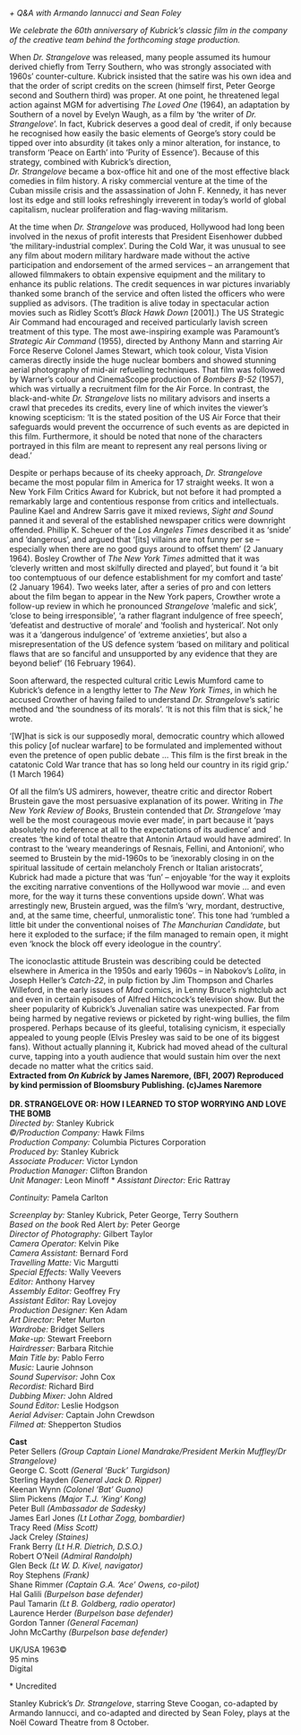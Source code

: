 


_+ Q&A with Armando Iannucci and Sean Foley_

_We celebrate the 60th anniversary of Kubrick’s classic film in the company of the creative team behind the forthcoming stage production._

When _Dr. Strangelove_ was released, many people assumed its humour derived chiefly from Terry Southern, who was strongly associated with 1960s’ counter-culture. Kubrick insisted that the satire was his own idea and that the order of script credits on the screen (himself first, Peter George second and Southern third) was proper. At one point, he threatened legal action against MGM for advertising _The Loved One_ (1964), an adaptation by Southern of a novel by Evelyn Waugh, as a film by ‘the writer of _Dr. Strangelove_’. In fact, Kubrick deserves a good deal of credit, if only because he recognised how easily the basic elements of George’s story could be tipped over into absurdity (it takes only a minor alteration, for instance, to transform ‘Peace on Earth’ into ‘Purity of Essence’). Because of this strategy, combined with Kubrick’s direction,  
_Dr. Strangelove_ became a box-office hit and one of the most effective black comedies in film history. A risky commercial venture at the time of the Cuban missile crisis and the assassination of John F. Kennedy, it has never lost its edge and still looks refreshingly irreverent in today’s world of global capitalism, nuclear proliferation and flag-waving militarism.

At the time when _Dr. Strangelove_ was produced, Hollywood had long been involved in the nexus of profit interests that President Eisenhower dubbed ‘the military-industrial complex’. During the Cold War, it was unusual to see any film about modern military hardware made without the active participation and endorsement of the armed services – an arrangement that allowed filmmakers to obtain expensive equipment and the military to enhance its public relations. The credit sequences in war pictures invariably thanked some branch of the service and often listed the officers who were supplied as advisors. (The tradition is alive today in spectacular action movies such as Ridley Scott’s _Black Hawk Down_ [2001].) The US Strategic Air Command had encouraged and received particularly lavish screen treatment of this type. The most awe-inspiring example was Paramount’s _Strategic Air Command_ (1955), directed by Anthony Mann and starring Air Force Reserve Colonel James Stewart, which took colour, Vista Vision cameras directly inside the huge nuclear bombers and showed stunning aerial photography of mid-air refuelling techniques. That film was followed by Warner’s colour and CinemaScope production of _Bombers B-52_ (1957), which was virtually a recruitment film for the Air Force. In contrast, the black-and-white _Dr. Strangelove_ lists no military advisors and inserts a crawl that precedes its credits, every line of which invites the viewer’s knowing scepticism: ‘It is the stated position of the US Air Force that their safeguards would prevent the occurrence of such events as are depicted in this film. Furthermore, it should be noted that none of the characters portrayed in this film are meant to represent any real persons living or dead.’

Despite or perhaps because of its cheeky approach, _Dr. Strangelove_ became the most popular film in America for 17 straight weeks. It won a New York Film Critics Award for Kubrick, but not before it had prompted a remarkably large and contentious response from critics and intellectuals. Pauline Kael and Andrew Sarris gave it mixed reviews, _Sight and Sound_ panned it and several of the established newspaper critics were downright offended. Phillip K. Scheuer of the _Los Angeles Times_ described it as ‘snide’ and ‘dangerous’, and argued that ‘[its] villains are not funny per se – especially when there are no good guys around to offset them’ (2 January 1964). Bosley Crowther of _The New York Times_ admitted that it was ‘cleverly written and most skilfully directed and played’, but found it ‘a bit too contemptuous of our defence establishment for my comfort and taste’ (2 January 1964). Two weeks later, after a series of pro and con letters about the film began to appear in the New York papers, Crowther wrote a follow-up review in which he pronounced _Strangelove_ ‘malefic and sick’, ‘close to being irresponsible’, ‘a rather flagrant indulgence of free speech’, ‘defeatist and destructive of morale’ and ‘foolish and hysterical’. Not only was it a ‘dangerous indulgence’ of ‘extreme anxieties’, but also a misrepresentation of the US defence system ‘based on military and political flaws that are so fanciful and unsupported by any evidence that they are beyond belief’ (16 February 1964).

Soon afterward, the respected cultural critic Lewis Mumford came to Kubrick’s defence in a lengthy letter to _The New York Times_, in which he accused Crowther of having failed to understand _Dr. Strangelove_’s satiric method and ‘the soundness of its morals’. ‘It is not this film that is sick,’ he wrote.

‘[W]hat is sick is our supposedly moral, democratic country which allowed this policy [of nuclear warfare] to be formulated and implemented without even the pretence of open public debate … This film is the first break in the catatonic Cold War trance that has so long held our country in its rigid grip.’ (1 March 1964)

Of all the film’s US admirers, however, theatre critic and director Robert Brustein gave the most persuasive explanation of its power. Writing in _The_ _New York Review of Books_, Brustein contended that _Dr. Strangelove_ ‘may well be the most courageous movie ever made’, in part because it ‘pays absolutely no deference at all to the expectations of its audience’ and creates ‘the kind of total theatre that Antonin Artaud would have admired’. In contrast to the ‘weary meanderings of Resnais, Fellini, and Antonioni’, who seemed to Brustein by the mid-1960s to be ‘inexorably closing in on the spiritual lassitude of certain melancholy French or Italian aristocrats’, Kubrick had made a picture that was ‘fun’ – enjoyable ‘for the way it exploits the exciting narrative conventions of the Hollywood war movie … and even more, for the way it turns these conventions upside down’. What was arrestingly new, Brustein argued, was the film’s ‘wry, mordant, destructive, and, at the same time, cheerful, unmoralistic tone’. This tone had ‘rumbled a little bit under the conventional noises of _The Manchurian Candidate_, but here it exploded to the surface; if the film managed to remain open, it might even ‘knock the block off every ideologue in the country’.

The iconoclastic attitude Brustein was describing could be detected elsewhere in America in the 1950s and early 1960s – in Nabokov’s _Lolita_, in Joseph Heller’s _Catch-22_, in pulp fiction by Jim Thompson and Charles Willeford, in the early issues of _Mad_ comics, in Lenny Bruce’s nightclub act and even in certain episodes of Alfred Hitchcock’s television show. But the sheer popularity of Kubrick’s Juvenalian satire was unexpected. Far from being harmed by negative reviews or picketed by right-wing bullies, the film prospered. Perhaps because of its gleeful, totalising cynicism, it especially appealed to young people (Elvis Presley was said to be one of its biggest fans). Without actually planning it, Kubrick had moved ahead of the cultural curve, tapping into a youth audience that would sustain him over the next decade no matter what the critics said.  
**Extracted from _On Kubrick_ by James Naremore, (BFI, 2007) Reproduced by kind permission of Bloomsbury Publishing. (c)James Naremore**  
<br>
**DR. STRANGELOVE OR: HOW I LEARNED TO STOP WORRYING AND LOVE THE BOMB**  
_Directed by:_ Stanley Kubrick  
_©/Production Company:_ Hawk Films  
_Production Company:_ Columbia Pictures Corporation  
_Produced by:_ Stanley Kubrick  
_Associate Producer:_ Victor Lyndon  
_Production Manager:_ Clifton Brandon  
_Unit Manager:_ Leon Minoff * 
_Assistant Director:_ Eric Rattray

_Continuity:_ Pamela Carlton

_Screenplay by:_ Stanley Kubrick, Peter George, Terry Southern  
_Based on the book_ Red Alert _by:_ Peter George  
_Director of Photography:_ Gilbert Taylor  
_Camera Operator:_ Kelvin Pike  
_Camera Assistant:_ Bernard Ford  
_Travelling Matte:_ Vic Margutti  
_Special Effects:_ Wally Veevers  
_Editor:_ Anthony Harvey  
_Assembly Editor:_ Geoffrey Fry  
_Assistant Editor:_ Ray Lovejoy  
_Production Designer:_ Ken Adam  
_Art Director:_ Peter Murton  
_Wardrobe:_ Bridget Sellers  
_Make-up:_ Stewart Freeborn  
_Hairdresser:_ Barbara Ritchie  
_Main Title by:_ Pablo Ferro  
_Music:_ Laurie Johnson  
_Sound Supervisor:_ John Cox  
_Recordist:_ Richard Bird  
_Dubbing Mixer:_ John Aldred  
_Sound Editor:_ Leslie Hodgson  
_Aerial Adviser:_ Captain John Crewdson  
_Filmed at:_ Shepperton Studios  

**Cast**  
Peter Sellers _(Group Captain Lionel Mandrake/President Merkin Muffley/Dr Strangelove)_  
George C. Scott _(General ‘Buck’ Turgidson)_  
Sterling Hayden _(General Jack D. Ripper)_  
Keenan Wynn _(Colonel ‘Bat’ Guano)_  
Slim Pickens _(Major T.J. ‘King’ Kong)_  
Peter Bull _(Ambassador de Sadesky)_  
James Earl Jones _(Lt Lothar Zogg, bombardier)_  
Tracy Reed _(Miss Scott)_  
Jack Creley _(Staines)_  
Frank Berry _(Lt H.R. Dietrich, D.S.O.)_  
Robert O’Neil _(Admiral Randolph)_  
Glen Beck _(Lt W. D. Kivel, navigator)_  
Roy Stephens _(Frank)_  
Shane Rimmer _(Captain G.A. ‘Ace’ Owens, co-pilot)_  
Hal Galili _(Burpelson base defender)_  
Paul Tamarin  _(Lt B. Goldberg, radio operator)_  
Laurence Herder _(Burpelson base defender)_  
Gordon Tanner _(General Faceman)_  
John McCarthy _(Burpelson base defender)_  

UK/USA 1963©  
95 mins  
Digital  

\* Uncredited


Stanley Kubrick’s _Dr. Strangelove_, starring Steve Coogan, co-adapted by Armando Iannucci, and co-adapted and directed by Sean Foley, plays at the Noël Coward Theatre from 8 October.
<!--stackedit_data:
eyJoaXN0b3J5IjpbLTE0MjgxMDY2NzZdfQ==
-->